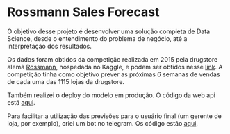 # Rossmann Sales Forecast

O objetivo desse projeto é desenvolver uma solução completa de Data Science, desde o entendimento do problema de negócio, até a interpretação dos resultados.

Os dados foram obtidos da competição realizada em 2015 pela drugstore alemã [Rossmann][4], hospedada no Kaggle, e podem ser obtidos nesse [link][1].
A competição tinha como objetivo prever as próximas 6 semanas de vendas de cada uma das 1115 lojas da drugstore.

Também realizei o deploy do modelo em produção. O código da web api está [aqui][2].

Para facilitar a utilização das previsões para o usuário final (um gerente de loja, por exemplo), criei um bot no telegram. Os código estão [aqui][3]. 


[1]: https://www.kaggle.com/c/rossmann-store-sales/data
[2]: https://github.com/PatrickRudgeri/rossmann-forecast-webapi
[3]: https://github.com/PatrickRudgeri/rossmann-forecast-telegram-bot
[4]: https://www.rossmann.de/de